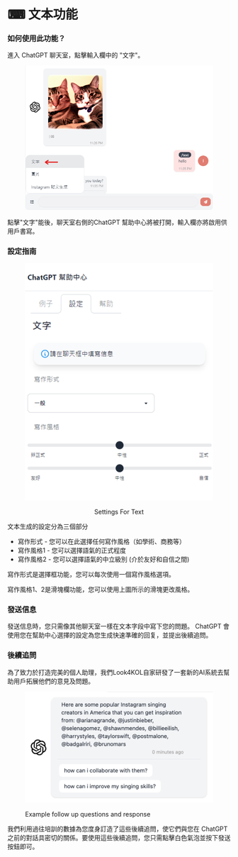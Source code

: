 # ⌨ 文本功能

### 如何使用此功能？

進入 ChatGPT 聊天室，點擊輸入欄中的 "文字"。

<figure><img src="../../.gitbook/assets/image (28).png" alt=""><figcaption></figcaption></figure>

點擊"文字"能後，聊天室右側的ChatGPT 幫助中心將被打開，輸入欄亦將啟用供用戶書寫。

### 設定指南

<div align="center">

<figure><img src="../../.gitbook/assets/image (29).png" alt=""><figcaption><p>Settings For Text</p></figcaption></figure>

</div>

文本生成的設定分為三個部分

* 寫作形式  - 您可以在此選擇任何寫作風格（如學術、商務等）
* 寫作風格1 - 您可以選擇語氣的正式程度
* 寫作風格2 - 您可以選擇語氣的中立級別 (介於友好和自信之間)

寫作形式是選擇框功能，您可以每次使用一個寫作風格選項。

寫作風格1、2是滑塊欄功能，您可以使用上圖所示的滑塊更改風格。

### 發送信息

發送信息時，您只需像其他聊天室一樣在文本字段中寫下您的問題。 ChatGPT 會使用您在幫助中心選擇的設定為您生成快速準確的回复，並提出後續追問。

### 後續追問

為了致力於打造完美的個人助理，我們Look4KOL自家研發了一套新的AI系統去幫助用戶拓展他們的意見及問題。

<figure><img src="../../.gitbook/assets/image (2) (1).png" alt=""><figcaption><p>Example follow up questions and response</p></figcaption></figure>

我們利用過往培訓的數據為您度身訂造了這些後續追問，使它們與您在 ChatGPT 之前的對話具密切的關係。要使用這些後續追問，您只需點擊白色氣泡並按下發送按鈕即可。

